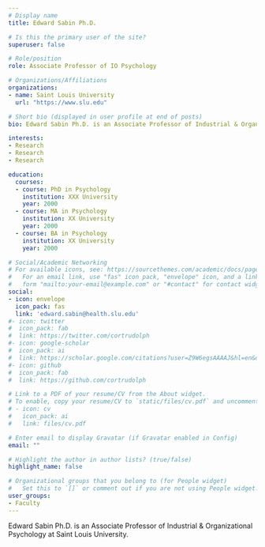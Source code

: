 ```yaml
---
# Display name
title: Edward Sabin Ph.D.

# Is this the primary user of the site?
superuser: false

# Role/position
role: Associate Professor of IO Psychology

# Organizations/Affiliations
organizations:
- name: Saint Louis University
  url: "https://www.slu.edu"

# Short bio (displayed in user profile at end of posts)
bio: Edward Sabin Ph.D. is an Associate Professor of Industrial & Organizational Psychology at Saint Louis University.

interests:
- Research
- Research
- Research

education:
  courses:
  - course: PhD in Psychology
    institution: XXX University
    year: 2000
  - course: MA in Psychology
    institution: XX University
    year: 2000
  - course: BA in Psychology
    institution: XX University
    year: 2000

# Social/Academic Networking
# For available icons, see: https://sourcethemes.com/academic/docs/page-builder/#icons
#   For an email link, use "fas" icon pack, "envelope" icon, and a link in the
#   form "mailto:your-email@example.com" or "#contact" for contact widget.
social:
- icon: envelope
  icon_pack: fas
  link: 'edward.sabin@health.slu.edu'
#- icon: twitter
#  icon_pack: fab
#  link: https://twitter.com/cortrudolph
#- icon: google-scholar
#  icon_pack: ai
#  link: https://scholar.google.com/citations?user=Z9W6egsAAAAJ&hl=en&oi=ao
#- icon: github
#  icon_pack: fab
#  link: https://github.com/cortrudolph

# Link to a PDF of your resume/CV from the About widget.
# To enable, copy your resume/CV to `static/files/cv.pdf` and uncomment the lines below.
# - icon: cv
#   icon_pack: ai
#   link: files/cv.pdf

# Enter email to display Gravatar (if Gravatar enabled in Config)
email: ""

# Highlight the author in author lists? (true/false)
highlight_name: false

# Organizational groups that you belong to (for People widget)
#   Set this to `[]` or comment out if you are not using People widget.
user_groups:
- Faculty
---
```


Edward Sabin Ph.D. is an Associate Professor of Industrial & Organizational Psychology at Saint Louis University.

